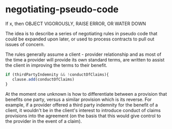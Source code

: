 # negotiating-pseudo-code
If x, then OBJECT VIGOROUSLY, RAISE ERROR, OR WATER DOWN

The idea is to describe a series of negotiating rules in pseudo code that could be expanded upon later, or used to process contracts to pull out issues of concern.

The rules generally assume a client - provider relationship and as most of the time a provider will provide its own standard terms, are written to assist the client in improving the terms to their benefit.

```javascript
if (thirdPartyIndemnity && !conductOfClaims){
   clause.add(conductOfClaims)
}
```

At the moment one unknown is how to differentiate between a provision that benefits one party, versus a similar provision which is its reverse. For example, if a provider offered a third party indemnity for the benefit of a client, it wouldn't be in the client's interest to introduce conduct of claims provisions into the agreement (on the basis that this would give control to the provider in the event of a claim).
